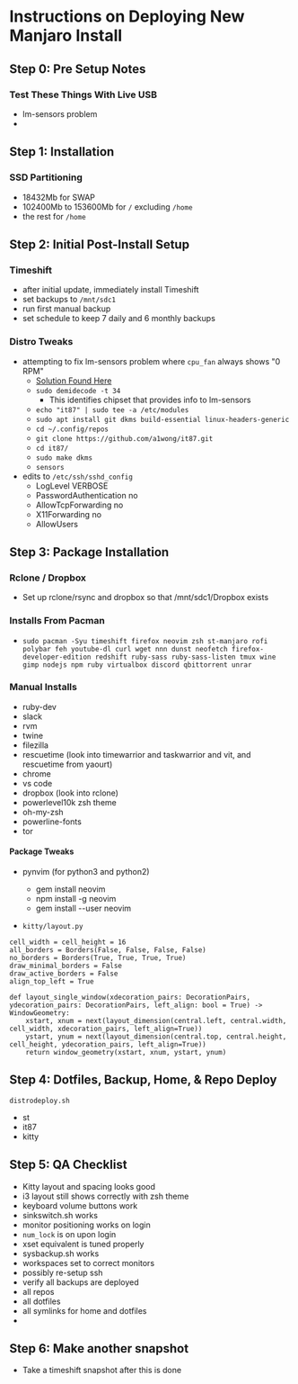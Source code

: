 # Instructions on Deploying New Manjaro Install

## Step 0: Pre Setup Notes

### Test These Things With Live USB

- lm-sensors problem
-

## Step 1: Installation

### SSD Partitioning

- 18432Mb for SWAP
- 102400Mb to 153600Mb for `/` excluding `/home`
- the rest for `/home`

## Step 2: Initial Post-Install Setup

### Timeshift

- after initial update, immediately install Timeshift
- set backups to `/mnt/sdc1`
- run first manual backup
- set schedule to keep 7 daily and 6 monthly backups

### Distro Tweaks

- attempting to fix lm-sensors problem where `cpu_fan` always shows "0 RPM"
  - [Solution Found Here](https://www.kubuntuforums.net/showthread.php/74401-Driver-for-Asus-B450-motherboard-to-enable-LM-Sensors-other-boards)
  - `sudo demidecode -t 34`
    - This identifies chipset that provides info to lm-sensors
  - `echo "it87" | sudo tee -a /etc/modules`
  - `sudo apt install git dkms build-essential linux-headers-generic`
  - `cd ~/.config/repos`
  - `git clone https://github.com/a1wong/it87.git`
  - `cd it87/`
  - `sudo make dkms`
  - `sensors`
- edits to `/etc/ssh/sshd_config`
  - LogLevel VERBOSE
  - PasswordAuthentication no
  - AllowTcpForwarding no
  - X11Forwarding no
  - AllowUsers <user>

## Step 3: Package Installation

### Rclone / Dropbox

- Set up rclone/rsync and dropbox so that /mnt/sdc1/Dropbox exists

### Installs From Pacman

- `sudo pacman -Syu timeshift firefox neovim zsh st-manjaro rofi polybar feh youtube-dl curl wget nnn dunst neofetch firefox-developer-edition redshift ruby-sass ruby-sass-listen tmux wine gimp nodejs npm ruby virtualbox discord qbittorrent unrar`

### Manual Installs

- ruby-dev
- slack
- rvm
- twine
- filezilla
- rescuetime (look into timewarrior and taskwarrior and vit, and rescuetime from yaourt)
- chrome
- vs code
- dropbox (look into rclone)
- powerlevel10k zsh theme
- oh-my-zsh
- powerline-fonts
- tor

#### Package Tweaks

- pynvim (for python3 and python2)

  - gem install neovim
  - npm install -g neovim
  - gem install --user neovim

- `kitty/layout.py`

```
cell_width = cell_height = 16
all_borders = Borders(False, False, False, False)
no_borders = Borders(True, True, True, True)
draw_minimal_borders = False
draw_active_borders = False
align_top_left = True

def layout_single_window(xdecoration_pairs: DecorationPairs, ydecoration_pairs: DecorationPairs, left_align: bool = True) -> WindowGeometry:
    xstart, xnum = next(layout_dimension(central.left, central.width, cell_width, xdecoration_pairs, left_align=True))
    ystart, ynum = next(layout_dimension(central.top, central.height, cell_height, ydecoration_pairs, left_align=True))
    return window_geometry(xstart, xnum, ystart, ynum)
```

## Step 4: Dotfiles, Backup, Home, & Repo Deploy

`distrodeploy.sh`

- st
- it87
- kitty

## Step 5: QA Checklist

- Kitty layout and spacing looks good
- i3 layout still shows correctly with zsh theme
- keyboard volume buttons work
- sinkswitch.sh works
- monitor positioning works on login
- `num_lock` is on upon login
- xset equivalent is tuned properly
- sysbackup.sh works
- workspaces set to correct monitors
- possibly re-setup ssh
- verify all backups are deployed
- all repos
- all dotfiles
- all symlinks for home and dotfiles
-

## Step 6: Make another snapshot

- Take a timeshift snapshot after this is done
